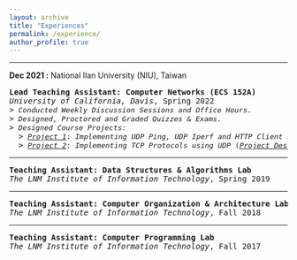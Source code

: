 ```yaml
---
layout: archive
title: "Experiences"
permalink: /experience/
author_profile: true
---
```


<p></p>
<hr>
<p></p>

**Dec 2021 :** National Ilan University (NIU), Taiwan

<pre>
<b>Lead Teaching Assistant: Computer Networks (ECS 152A)</b>  
<i>University of California, Davis</i>, Spring 2022
><i><font size="3"> Conducted Weekly Discussion Sessions and Office Hours.</font></i>
><i><font size="3"> Designed, Proctored and Graded Quizzes & Exams.</font></i>
><i><font size="3"> Designed Course Projects:</font></i>
  ><font size="3"> <i><a href="https://github.com/Yash-Vekaria/HTTPClientServer">Project 1</a></i>: <i>Implementing UDP Ping, UDP Iperf and HTTP Client Server Model</i> (<i><a href="https://docs.google.com/document/d/1P-p3-W50nj2-XBY3YjoPUNJxugvgHNPYlaPlfa375bk/edit?usp=sharing">Project Description</a></i>)</font>
  ><font size="3"> <i><a href="https://github.com/Yash-Vekaria/TCPProtocol">Project 2</a></i>: <i>Implementing TCP Protocols using UDP</i> (<i><a href="https://docs.google.com/document/d/1BoU-GWclEHxUR5ZATwnuPEGvhZM6geCMCPH9eVJvIxg/edit?usp=sharing">Project Description</a></i>)</font>
</pre>

<p></p>
<hr>
<p></p>

<pre>
<b>Teaching Assistant: Data Structures & Algorithms Lab</b>  
<i>The LNM Institute of Information Technology</i>, Spring 2019
</pre>

<p></p>
<hr>
<p></p>

<pre>
<b>Teaching Assistant: Computer Organization & Architecture Lab</b>  
<i>The LNM Institute of Information Technology</i>, Fall 2018
</pre>

<p></p>
<hr>
<p></p>

<pre>
<b>Teaching Assistant: Computer Programming Lab</b>  
<i>The LNM Institute of Information Technology</i>, Fall 2017
</pre>


<!-- {% include base_path %}
{% for post in site.experience reversed %}
  {% include archive-single.html %}
{% endfor %} -->
